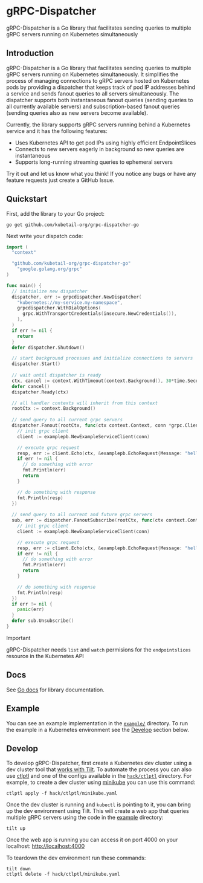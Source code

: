 # gRPC-Dispatcher

gRPC-Dispatcher is a Go library that facilitates sending queries to multiple gRPC servers running on Kubernetes simultaneously

## Introduction

gRPC-Dispatcher is a Go library that facilitates sending queries to multiple gRPC servers running on Kubernetes simultaneously. It simplifies the process of managing connections to gRPC servers hosted on Kubernetes pods by providing a dispatcher that keeps track of pod IP addresses behind a service and sends fanout queries to all servers simultaneously. The dispatcher supports both instantaneous fanout queries (sending queries to all currently available servers) and subscription-based fanout queries (sending queries also as new servers become available).

Currently, the library supports gRPC servers running behind a Kubernetes service and it has the following features:

* Uses Kubernetes API to get pod IPs using highly efficient EndpointSlices
* Connects to new servers eagerly in background so new queries are instantaneous
* Supports long-running streaming queries to ephemeral servers

Try it out and let us know what you think! If you notice any bugs or have any feature requests just create a GitHub Issue.

## Quickstart

First, add the library to your Go project:
```console
go get github.com/kubetail-org/grpc-dispatcher-go
```

Next write your dispatch code:
```go
import (
  "context"

  "github.com/kubetail-org/grpc-dispatcher-go"
	"google.golang.org/grpc"
)

func main() {
  // initialize new dispatcher
  dispatcher, err := grpcdispatcher.NewDispatcher(
    "kubernetes://my-service.my-namespace",
    grpcdispatcher.WithDialOptions(
      grpc.WithTransportCredentials(insecure.NewCredentials()),
    ),
  )
  if err != nil {
    return
  }
  defer dispatcher.Shutdown()

  // start background processes and initialize connections to servers
  dispatcher.Start()
  
  // wait until dispatcher is ready
  ctx, cancel := context.WithTimeout(context.Background(), 30*time.Second)
  defer cancel()
  dispatcher.Ready(ctx)

  // all handler contexts will inherit from this context
  rootCtx := context.Background()
  
  // send query to all current grpc servers
  dispatcher.Fanout(rootCtx, func(ctx context.Context, conn *grpc.ClientConn) {
    // init grpc client
    client := examplepb.NewExampleServiceClient(conn)

    // execute grpc request
    resp, err := client.Echo(ctx, &examplepb.EchoRequest{Message: "hello"})
    if err != nil {
      // do something with error
      fmt.Println(err)
      return
    }

    // do something with response
    fmt.Println(resp)
  })
  
  // send query to all current and future grpc servers
  sub, err := dispatcher.FanoutSubscribe(rootCtx, func(ctx context.Context, conn *grpc.ClientConn) error {
    // init grpc client
    client := examplepb.NewExampleServiceClient(conn)

    // execute grpc request
    resp, err := client.Echo(ctx, &examplepb.EchoRequest{Message: "hello"})
    if err != nil {
      // do something with error
      fmt.Println(err)
      return
    }

    // do something with response
    fmt.Println(resp)
  })
  if err != nil {
    panic(err)
  }
  defer sub.Unsubscribe()
}
```

> [!IMPORTANT]
> gRPC-Dispatcher needs `list` and `watch` permisions for the `endpointslices` resource in the Kubernetes API

## Docs

See [Go docs](https://pkg.go.dev/github.com/kubetail-org/grpc-dispatcher-go) for library documentation.

## Example

You can see an example implementation in the [`example/`](example/) directory. To run the example in a Kubernetes environment see the [Develop](#Develop) section below. 

## Develop

To develop gRPC-Dispatcher, first create a Kubernetes dev cluster using a dev cluster tool that [works with Tilt](https://docs.tilt.dev/choosing_clusters#microk8s). To automate the process you can also use [ctlptl](https://github.com/tilt-dev/ctlptl) and one of the configs available in the [`hack/ctlptl`](hack/ctlptl) directory. For example, to create a dev cluster using [minikube](https://minikube.sigs.k8s.io/docs/) you can use this command:

```console
ctlptl apply -f hack/ctlptl/minikube.yaml
```

Once the dev cluster is running and `kubectl` is pointing to it, you can bring up the dev environment using Tilt. This will create a web app that queries multiple gRPC servers using the code in the [example](example/) directory: 

```console
tilt up
```

Once the web app is running you can access it on port 4000 on your localhost:
[http://localhost:4000](http://localhost:4000)

To teardown the dev environment run these commands:
```console
tilt down
ctlptl delete -f hack/ctlptl/minikube.yaml
```
